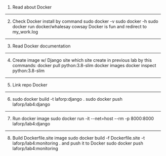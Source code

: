 1. Read about Docker
***
2. Check Docker install by command sudo docker -v sudo docker -h sudo docker run docker/whalesay cowsay Docker is fun and redirect to my_work.log
***
3. Read Docker documentation
***
4. Create image w/ Django site which site create in previous lab by this commands: docker pull python:3.8-slim docker images docker inspect python:3.8-slim
***
5. Link repo Docker
***
6. sudo docker build -t laforp:django . sudo docker push laforp/lab4:django
***
7. Run docker image sudo docker run -it --net=host --rm -p 8000:8000 laforp/lab4:django
***
8. Build Dockerfile.site image sudo docker build -f Dockerfile.site -t laforp/lab4:monitoring . and push it to Docker sudo docker push laforp/lab4:monitoring
